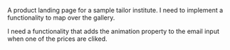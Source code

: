 A product landing page for a sample tailor institute.
I need to implement a functionality to map over the gallery.

I need a functionality that adds the animation property to the email input when one of the prices are cliked.